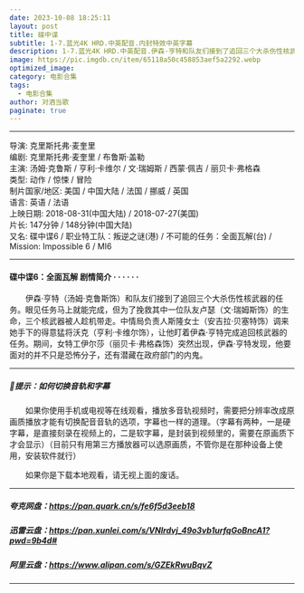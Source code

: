 ```yaml
---
date: 2023-10-08 18:25:11
layout: post
title: 碟中谍
subtitle: 1-7.蓝光4K HRD.中英配音.内封特效中英字幕
description: 1-7.蓝光4K HRD.中英配音.伊森·亨特和队友们接到了追回三个大杀伤性核武器的任务。眼见任务马上就能完成，但为了挽救其中一位队友卢瑟的生命，三个核武器被人趁机带走。中情局负责人斯隆女士调来她手下的得意猛将沃克（亨利·卡维尔饰）......
image: https://pic.imgdb.cn/item/65118a50c458853aef5a2292.webp
optimized_image: 
category: 电影合集
tags:
  - 电影合集
author: 对酒当歌
paginate: true
---
```

---

导演: 克里斯托弗·麦奎里  
编剧: 克里斯托弗·麦奎里 / 布鲁斯·盖勒  
主演: 汤姆·克鲁斯 / 亨利·卡维尔 / 文·瑞姆斯 / 西蒙·佩吉 / 丽贝卡·弗格森  
类型: 动作 / 惊悚 / 冒险  
制片国家/地区: 美国 / 中国大陆 / 法国 / 挪威 / 英国  
语言: 英语 / 法语  
上映日期: 2018-08-31(中国大陆) / 2018-07-27(美国)  
片长: 147分钟 / 148分钟(中国大陆)  
又名: 碟中谍6 / 职业特工队：叛逆之谜(港) / 不可能的任务：全面瓦解(台) / Mission: Impossible 6 / MI6  

---

#### 碟中谍6：全面瓦解 剧情简介 · · · · · ·

　　伊森·亨特（汤姆·克鲁斯饰）和队友们接到了追回三个大杀伤性核武器的任务。眼见任务马上就能完成，但为了挽救其中一位队友卢瑟（文·瑞姆斯饰）的生命，三个核武器被人趁机带走。中情局负责人斯隆女士（安吉拉·贝塞特饰）调来她手下的得意猛将沃克（亨利·卡维尔饰），让他盯着伊森·亨特完成追回核武器的任务。期间，女特工伊尔莎（丽贝卡·弗格森饰）突然出现，伊森·亨特发现，他要面对的并不只是恐怖分子，还有潜藏在政府部门的内鬼。

---

##### 🔔提示：如何切换音轨和字幕

　　如果你使用手机或电视等在线观看，播放多音轨视频时，需要把分辨率改成原画质播放才能有切换配音音轨的选项，字幕也一样的道理。（字幕有两种，一是硬字幕，是直接刻录在视频上的，二是软字幕，是封装到视频里的，需要在原画质下才会显示）（目前只有用第三方播放器可以选原画质，不管你是在那种设备上使用，安装软件就行）

　　如果你是下载本地观看，请无视上面的废话。

---

##### 夸克网盘：<https://pan.quark.cn/s/fe6f5d3eeb18>

##### 迅雷云盘：<https://pan.xunlei.com/s/VNlrdvj_49o3vb1urfqGoBncA1?pwd=9b4d#>

##### 阿里云盘：<https://www.alipan.com/s/GZEkRwuBqvZ>

---
